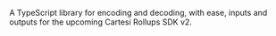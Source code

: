 A TypeScript library for encoding and decoding, with ease, inputs and outputs for the upcoming Cartesi Rollups SDK v2.

